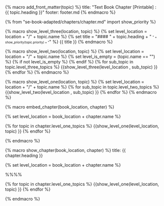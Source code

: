 {% macro add_front_matter(topic) %}
title: "Text Book Chapter [Printable] : {{ topic.heading }}"
footer: footer.md
{% endmacro %}

{% from "se-book-adapted/chapters/chapter.md" import show_priority %}

{% macro show_level_three(location, topic) %}
{% set level_location =  location + "/" + topic.name %}
{% set title =  "#### " + topic.heading + " <small><small>" + show_priority(topic.priority) + "</small></small>" %}
{{ title }}
<include src="{{ level_location }}/text.md#body" />
{% endmacro %}


{% macro show_level_two(location, topic) %}
{% set level_location =  location + "/" + topic.name %}
{% set level_is_empty =  (topic.name == "") %}
{% if not level_is_empty %}
  <include src="{{ level_location }}/text.md#title"/>
{% endif %}
  {% for sub_topic in topic.level_three_topics %}
    {{show_level_three(level_location , sub_topic) }}
  {% endfor %}
{% endmacro %}


{% macro show_level_one(location, topic) %}
{% set level_location =  location + "/" + topic.name %}
<include src="{{ level_location }}/text.md#title" />
  {% for sub_topic in topic.level_two_topics %}
    {{show_level_two(level_location , sub_topic) }}
  {% endfor %}
{% endmacro %}


{% macro embed_chapter(book_location, chapter) %}

{% set level_location =  book_location + chapter.name %}

<div id="title">
  <include src="{{ level_location }}/text.md#title" />
</div>

{% for topic in chapter.level_one_topics %}
  {{show_level_one(level_location, topic) }}
{% endfor %}

{% endmacro %}


{% macro show_chapter(book_location, chapter) %}
<frontmatter>
title: {{ chapter.heading }}
</frontmatter>

{% set level_location =  book_location + chapter.name %}
<link rel="stylesheet" href="{{baseUrl}}/book/css/textbook.css">

<div class="website-content">

%%**<include src="{{ level_location }}/../path.md" inline />**%%

<div id="title">
  <include src="{{ level_location }}/text.md#title" />
</div>

{% for topic in chapter.level_one_topics %}
  {{show_level_one(level_location, topic) }}
{% endfor %}

</div>
{% endmacro %}